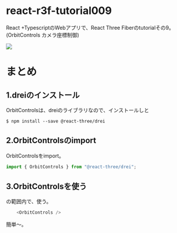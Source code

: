 # react-r3f-tutorial009
React +TypescriptのWebアプリで、React Three Fiberのtutorialその9。(OrbitControls カメラ座標制御)

![](https://storage.googleapis.com/zenn-user-upload/cb4914f52301-20231224.png)

# まとめ
## 1.dreiのインストール
OrbitControlsは、dreiのライブラリなので、インストールしと
```shell
$ npm install --save @react-three/drei
```
## 2.OrbitControlsのimport
OrbitControlsをimport。
```ts
import { OrbitControls } from "@react-three/drei";
```
## 3.OrbitControlsを使う
<Canvas></Canvas>の範囲内で、使う。
```ts
    <OrbitControls />
```

簡単～。
